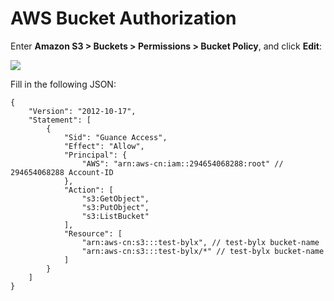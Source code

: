 # AWS Bucket Authorization

Enter **Amazon S3 > Buckets > Permissions > Bucket Policy**, and click **Edit**:

![](img/s3-bucket.png)

Fill in the following JSON:

```
{
    "Version": "2012-10-17",
    "Statement": [
        {
            "Sid": "Guance Access",
            "Effect": "Allow",
            "Principal": {
                "AWS": "arn:aws-cn:iam::294654068288:root" // 294654068288 Account-ID
            },
            "Action": [
                "s3:GetObject",
                "s3:PutObject",
                "s3:ListBucket"
            ],
            "Resource": [
                "arn:aws-cn:s3:::test-bylx", // test-bylx bucket-name
                "arn:aws-cn:s3:::test-bylx/*" // test-bylx bucket-name
            ]
        }
    ]
}
```